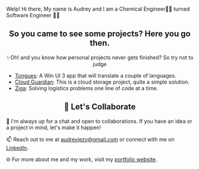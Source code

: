 ### 
Welp! Hi there,
My name is Audrey and I am a Chemical Engineer👩‍🔬 turned Software Engineer 👩‍💻

<!-- <h2 align="center">Top Laguages.</h2>
![Top Langs](https://github-readme-stats.vercel.app/api/top-langs/?username=audrey-roe)(https://github.com/anuraghazra/github-readme-stats) -->
<!-- ![Audrey's GitHub stats](https://github-readme-stats.vercel.app/api?username=audrey-roe&show_icons=true&theme=radical) -->
<h2 align="center">So you came to see some projects? Here you go then.</h2>

<p align="center">
  ✨Oh! and you know how personal projects never gets finished? So try not to judge
</p>

- [Tongues](https://github.com/audrey-roe/Tongue): A Win UI 3 app that will translate a couple of languages.
- [Cloud Guardian](https://github.com/audrey-roe/cloud-test): This is a cloud storage project, quite a simple solution.
- [Ziga](https://github.com/audrey-roe/ziga-mobile/tree/master): Solving logistics problems one line of code at a time.

<h2 align="center">🚀 Let's Collaborate</h2>

💬 I'm always up for a chat and open to collaborations. If you have an idea or a project in mind, let's make it happen!

📫 Reach out to me at audreyjezy@gmail.com or connect with me on [LinkedIn](https://www.linkedin.com/in/ogonna-ezeonyedika-7b8686175).

🌐 For more about me and my work, visit my [portfolio website](https://audrey-roe.github.io/my-portfolio/).

